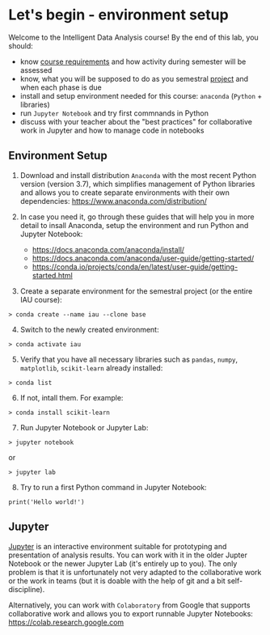# Let's begin - environment setup

Welcome to the Intelligent Data Analysis course! By the end of this lab, you should:

- know [course requirements](../en/course-requirements) and how activity during semester will be assessed
- know, what you will be supposed to do as you semestral [project](../en/project) and when each phase is due
- install and setup environment needed for this course: `anaconda` (`Python` + libraries)
- run `Jupyter Notebook` and try first commnands in Python
- discuss with your teacher about the "best practices" for collaborative work in  Jupyter and how to manage code in notebooks

## Environment Setup

1. Download and install distribution `Anaconda` with the most recent Python version (version 3.7), which simplifies management of Python libraries and allows you to create separate environments with their own dependencies: https://www.anaconda.com/distribution/

2. In case you need it, go through these guides that will help you in more detail to insall Anaconda, setup the environment and run Python and Jupyter Notebook:

   - https://docs.anaconda.com/anaconda/install/
   - https://docs.anaconda.com/anaconda/user-guide/getting-started/
   - https://conda.io/projects/conda/en/latest/user-guide/getting-started.html
   
3. Create a separate environment for the semestral project (or the entire IAU course):

```
> conda create --name iau --clone base
```

4. Switch to the newly created environment:

```
> conda activate iau
```

5. Verify that you have all necessary libraries such as `pandas`, `numpy`, `matplotlib`, `scikit-learn` already installed:

```
> conda list
```

6. If not, intall them. For example:

```
> conda install scikit-learn
```

7. Run Jupyter Notebook or Jupyter Lab:

```
> jupyter notebook
``` 

or

```
> jupyter lab
```

8. Try to run a first Python command in Jupyter Notebook:

```
print('Hello world!')
```

## Jupyter

[Jupyter](https://jupyter.org/) is an interactive environment suitable for prototyping and presentation of analysis results. You can work with it in the older Jupter Notebook or the newer Jupyter Lab (it's entirely up to you). The only problem is that it is unfortunately not very adapted to the collaborative work or the work in teams (but it is doable with the help of git and a bit self-discipline).

Alternatively, you can work with `Colaboratory` from Google that supports collaborative work and allows you to export runnable Jupyter Notebooks: https://colab.research.google.com


